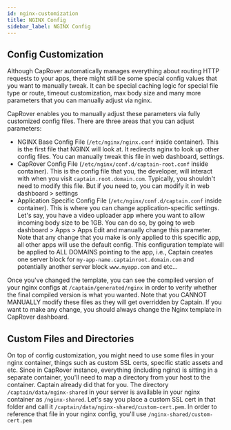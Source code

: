 ```yaml
---
id: nginx-customization
title: NGINX Config
sidebar_label: NGINX Config
---
```


## Config Customization
Although CapRover automatically manages everything about routing HTTP requests to your apps, there might still be some special config values that you want to manually tweak. It can be special caching logic for special file type or route, timeout customization, max body size and many more parameters that you can manually adjust via nginx.

CapRover enables you to manually adjust these parameters via fully customized config files. There are three areas that you can adjust parameters:
- NGINX Base Config File (`/etc/nginx/nginx.conf` inside container). This is the first file that NGINX will look at. It redirects nginx to look up other config files. You can manually tweak this file in web dashboard, settings.
- CapRover Config File (`/etc/nginx/conf.d/captain-root.conf` inside container). This is the config file that you, the developer, will interact with when you visit `captain.root.domain.com`. Typically, you shouldn't need to modify this file. But if you need to, you can modify it in web dashboard > settings
- Application Specific Config File (`/etc/nginx/conf.d/captain.conf` inside container). This is where you can change application-specific settings. Let's say, you have a video uploader app where you want to allow incoming body size to be 1GB. You can do so, by going to web dashboard > Apps > Apps Edit and manually change this parameter. Note that any change that you make is only applied to this specific app, all other apps will use the default config. This configuration template will be applied to ALL DOMAINS pointing to the app, i.e., Captain creates one server block for `my-app-name.captainroot.domain.com` and potentially another server block `www.myapp.com` and etc... 

Once you've changed the template, you can see the compiled version of your nginx configs at `/captain/generated/nginx` in order to verify whether the final compiled version is what you wanted. Note that you CANNOT MANUALLY modify these files as they will get overridden by Captain. If you want to make any change, you should always change the Nginx template in CapRover dashboard.


## Custom Files and Directories
On top of config customization, you might need to use some files in your nginx container, things such as custom SSL certs, specific static assets and etc. Since in CapRover instance, everything (including nginx) is sitting in a separate container, you'll need to map a directory from your host to the container. Captain already did that for you. The directory `/captain/data/nginx-shared` in your server is available in your nginx container as `/nginx-shared`. Let's say you place a custom SSL cert in that folder and call it `/captain/data/nginx-shared/custom-cert.pem`. In order to reference that file in your nginx config, you'll use `/nginx-shared/custom-cert.pem`
